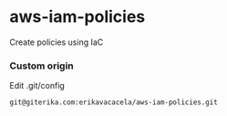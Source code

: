 # aws-iam-policies
Create policies using IaC




### Custom origin

Edit .git/config

```
git@giterika.com:erikavacacela/aws-iam-policies.git
```
